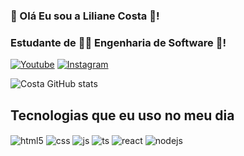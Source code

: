 ### 💖 Olá Eu sou a Liliane Costa 💖!
### Estudante de 🐱‍💻 Engenharia de Software 💖!

[![Youtube](https://img.shields.io/badge/YouTube-FF0000?style=for-the-badge&logo=youtube&logoColor=white)](https://www.youtube.com/@LilianeTECH)
[![Instagram](https://img.shields.io/badge/Instagram-E4405F?style=for-the-badge&logo=instagram&logoColor=white)](https://www.instagram.com/marquesliliane28/)

![Costa GitHub stats](https://github-readme-stats.vercel.app/api?username=LilianeDev1&show_icons=true&theme=synthwave&count_private=true)

## Tecnologias que eu uso no meu dia

<div style="display: inline_block">
  <img align="center" alt="html5" src="https://img.shields.io/badge/HTML5-E34F26?style=for-the-badge&logo=html5&logoColor=white" />
<img align="center" alt="css" src="https://img.shields.io/badge/CSS3-1572B6?style=for-the-badge&logo=css3&logoColor=white" />
 <img align="center" alt="js" src="https://img.shields.io/badge/JavaScript-F7DF1E?style=for-the-badge&logo=javascript&logoColor=black" />
<img align="center" alt="ts" src="https://img.shields.io/badge/TypeScript-007ACC?style=for-the-badge&logo=typescript&logoColor=white" />
<img align="center" alt="react" src="https://img.shields.io/badge/React-20232A?style=for-the-badge&logo=react&logoColor=61DAFB" />
<img align="center" alt="nodejs" src="https://img.shields.io/badge/Node.js-43853D?style=for-the-badge&logo=node.js&logoColor=white" />
</div><br/>
